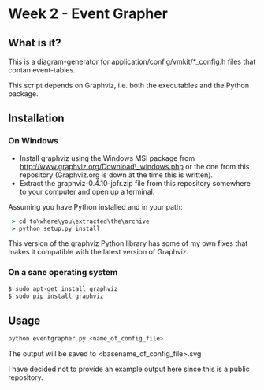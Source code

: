 # Week 2 - Event Grapher

## What is it?

This is a diagram-generator for application/config/vmkit/\*\_config.h files that contan event-tables.

This script depends on Graphviz, i.e. both the executables and the Python package.

## Installation

### On Windows
* Install graphviz using the Windows MSI package from http://www.graphviz.org/Download\_windows.php or the one from this repository (Graphviz.org is down at the time this is written).
* Extract the graphviz-0.4.10-jofr.zip file from this repository somewhere to your computer and open up a terminal.

Assuming you have Python installed and in your path:

```cmd
 > cd to\where\you\extracted\the\archive
 > python setup.py install
```

This version of the graphviz Python library has some of my own fixes that makes it compatible with the latest version of Graphviz.

### On a sane operating system
```bash
$ sudo apt-get install graphviz
$ sudo pip install graphviz
```

## Usage

```bash
python eventgrapher.py <name_of_config_file>
```

The output will be saved to \<basename\_of\_config\_file\>.svg

I have decided not to provide an example output here since this is a public repository.
